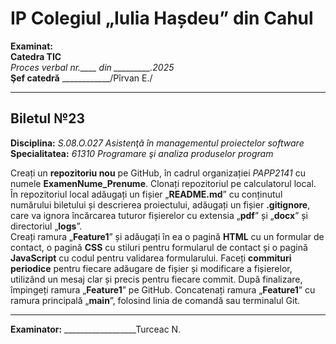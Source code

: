 # IP Colegiul „Iulia Hașdeu” din Cahul

**Examinat:**  
**Catedra TIC**  
*Proces verbal nr.____ din _________.2025*  
**Şef catedră** ____________/Pîrvan E./  

---

## Biletul №23  
**Disciplina:** *S.08.O.027 Asistenţă în managementul proiectelor software*  
**Specialitatea:** *61310 Programare şi analiza produselor program*  

Creați un **repozitoriu nou** pe GitHub, în cadrul organizației *PAPP2141* cu numele **ExamenNume_Prenume**. Clonați repozitoriul pe calculatorul local. În repozitoriul local adăugați un fișier „**README.md**” cu conținutul numărului biletului și descrierea proiectului, adăugați un fișier **.gitignore**, care va ignora încărcarea tuturor fișierelor cu extensia „**pdf**” și „**docx**” și directoriul „**logs**”.  
Creați ramura „**Feature1**” și adăugați în ea o pagină **HTML** cu un formular de contact, o pagină **CSS** cu stiluri pentru formularul de contact și o pagină **JavaScript** cu codul pentru validarea formularului. Faceți **commituri periodice** pentru fiecare adăugare de fișier și modificare a fișierelor, utilizând un mesaj clar și precis pentru fiecare commit. După finalizare, împingeți ramura „**Feature1**” pe GitHub. Concatenați ramura „**Feature1**” cu ramura principală „**main**”, folosind linia de comandă sau terminalul Git.  

---

**Examinator:** __________________Turceac N.  
